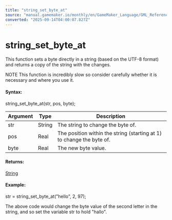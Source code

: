 ```yaml
---
title: "string_set_byte_at"
source: "manual.gamemaker.io/monthly/en/GameMaker_Language/GML_Reference/Strings/string_set_byte_at.htm"
converted: "2025-09-14T04:00:07.827Z"
---
```


# string\_set\_byte\_at

This function sets a byte directly in a string (based on the UTF-8 format) and returns a copy of the string with the changes.

NOTE This function is incredibly slow so consider carefully whether it is necessary and where you use it.

#### Syntax:

string\_set\_byte\_at(str, pos, byte);

| Argument | Type | Description |
| --- | --- | --- |
| str | String | The string to change the byte of. |
| pos | Real | The position within the string (starting at 1) to change the byte of. |
| byte | Real | The new byte value. |

#### Returns:

[String](../../../../../../GameMaker_Language/GML_Overview/Data_Types.md)

#### Example:

str = string\_set\_byte\_at("hello", 2, 97);

The above code would change the byte value of the second letter in the string, and so set the variable str to hold "hallo".